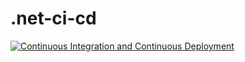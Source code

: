 # .net-ci-cd
[![Continuous Integration and Continuous Deployment](https://github.com/Sonne09/.net-ci-cd/actions/workflows/main.yml/badge.svg)](https://github.com/Sonne09/.net-ci-cd/actions/workflows/main.yml)
